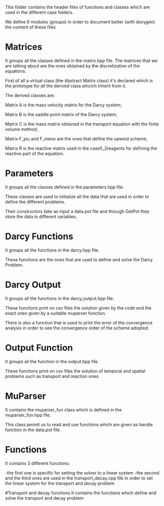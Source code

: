 This folder contains the header files of functions and classes which are used in the different case folders.

We define 6 modules (groups) in order to document better (with doxygen) the content of these files

# Matrices
It groups all the classes defined in the matrix.hpp file. The matrices that we are talking about are the ones obtained by the discretization of the equations.

First of all a virtual class (the Abstract Matrix class) it's declared which is the prototype for all the derived class whcich inherit from it. 

The derived classes are:

Matrix A is the mass velocity matrix for the Darcy system;

Matrix B is the saddle point matrix of the Darcy system;

Matrix C is the mass matrix obtained in the transport equation with the finite volume method; 

Matrix F_piu and F_meno are the ones that define the upwind scheme;

Matrix R is the reactive matrix used in the case5_2reagents for defining the reactive part of the equation.

# Parameters
It groups all the classes defined in the parameters.hpp file. 

These classes are used to initialize all the data that are used in order to define the different problems.

Their constructors take as input a data.pot file and through GetPot they store the data in different variables. 

# Darcy Functions
It groups all the functions in the darcy.hpp file. 

These functions are the ones that are used to define and solve the Darcy Problem.

# Darcy Output
It groups all the functions in the darcy_output.hpp file. 

These functions print on csv files the solution given by the code and the exact ones given by a suitable muparser function.

There is also a function that is used to print the error of the convergence analysis in order to see the convergence order of the scheme adopted. 

# Output Function
It groups all the function in the output.hpp file. 

These functions print on csv files the solution of temporal and spatial problems such as transport and reaction ones. 

# MuParser
It contains the muparser_fun class which is defined in the muparser_fun.hpp file.

This class permit us to read and use functions which are given as handle function in the data.pot file. 

# Functions
It contains 3 different functions:

-the first one is specific for setting the solver to a linear system
-the second and the third ones are used in the transport_decay.cpp file in order to set the linear system for the transport and decay problem

#Transport and decay functions
It contains the funcitons which define and solve the transport and decay problem



















